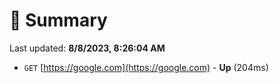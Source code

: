 # 📖 Summary
Last updated: **8/8/2023, 8:26:04 AM**

- `GET` [https://google.com](https://google.com) - **Up** (204ms)
